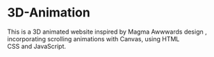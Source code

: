 # 3D-Animation
This is a 3D animated website inspired by Magma Awwwards design , incorporating scrolling animations with Canvas, using HTML CSS and JavaScript.
